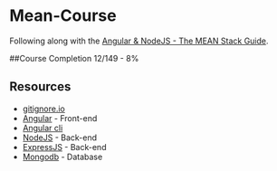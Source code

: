 # Mean-Course
Following along with the [Angular & NodeJS - The MEAN Stack Guide](https://www.udemy.com/course/angular-2-and-nodejs-the-practical-guide/).

##Course Completion
12/149 - 8%

## Resources
* [gitignore.io](gitignore.io)
* [Angular](angular.io) - Front-end
* [Angular cli](https://cli.angular.io/)
* [NodeJS](https://nodejs.org/en/) - Back-end
* [ExpressJS](https://expressjs.com/) - Back-end
* [Mongodb](https://www.mongodb.com/) - Database
